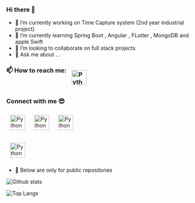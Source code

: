 ### Hi there 👋




- 🔭 I’m currently working on Time Capture system (2nd year industrial project)
- 🌱 I’m currently learning Spring Boot , Angular , FLutter , MongoDB and apple Swift
- 👯 I’m looking to collaborate on full stack projects
- 💬 Ask me about ...


### 📫 How to reach me: <a href="mailto:kalpafernando1998@gmail.com"> <img src="https://cdn.jsdelivr.net/npm/simple-icons@v3/icons/gmail.svg" alt="Python" height="40" style="vertical-align:top; margin:10px"></a>


### Connect with me 😎
<p align="Left">
 <a href="https://www.linkedin.com/in/kalpa-d/" target="_blank" rel="noopener noreferrer"> <img src="https://cdn.jsdelivr.net/npm/simple-icons@v3/icons/linkedin.svg" alt="Python" height="40" style="vertical-align:top; margin:10px"></a>
 <a href="https://stackoverflow.com/users/11211493/kalpa-d-fernando"> <img src="https://cdn.jsdelivr.net/npm/simple-icons@v3/icons/stackoverflow.svg" alt="Python" height="40" style="vertical-align:top; margin:10px"></a>
   <a href="https://medium.com/@kalpafernando1998"> <img src="https://cdn.jsdelivr.net/npm/simple-icons@v3/icons/medium.svg" alt="Python" height="40" style="vertical-align:top; margin:10px"></a>
   
   <a href="https://www.facebook.com/kalpaf/"> <img src="https://cdn.jsdelivr.net/npm/simple-icons@v3/icons/facebook.svg" alt="Python" height="40" style="vertical-align:top; margin:10px"></a>
</p>

- 🥁 Below are only for public repositories

![Github stats](https://github-readme-stats.vercel.app/api?username=KalpaD98)

![Top Langs](https://github-readme-stats.vercel.app/api/top-langs/?username=KalpaD98&theme=tokyonight)
